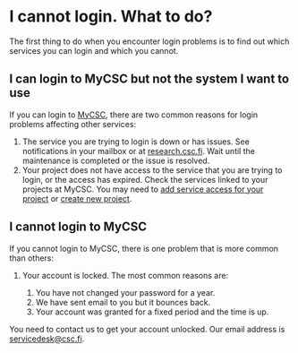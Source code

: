 # I cannot login. What to do?

The first thing to do when you encounter login problems is to find out which services you can login and which you cannot.

## I can login to MyCSC but not the system I want to use

If you can login to [MyCSC](https://my.csc.fi), there are two common reasons for
login problems affecting other services:

1. The service you are trying to login is down or has issues. See notifications
in your mailbox or at [research.csc.fi](https://research.csc.fi). Wait until the
maintenance is completed or the issue is resolved.
1. Your project does not have access to the service that you are trying to
login, or the access has expired. Check the services linked to your projects at
MyCSC. You may need to [add service access for your
project](../../accounts/how-to-add-service-access-for-project.md) or [create new
project](../../accounts/how-to-create-new-project.md).

## I cannot login to MyCSC

If you cannot login to MyCSC, there is one problem that is more common than
others:

1. Your account is locked. The most common reasons are:

    1. You have not changed your password for a year.
    1. We have sent email to you but it bounces back.
    1. Your account was granted for a fixed period and the time is up.

You need to contact us to get your account unlocked. Our email address is
servicedesk@csc.fi.
